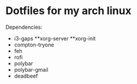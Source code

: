 # Dotfiles for my arch linux

Dependencies:
* i3-gaps
**xorg-server
**xorg-init
* compton-tryone
* feh
* rofi
* polybar
* polybar-gmail
* deadbeef

